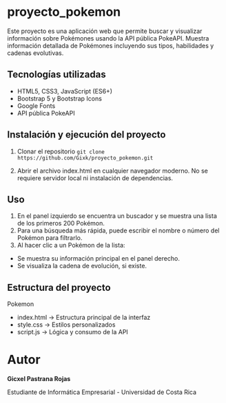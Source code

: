 # proyecto_pokemon
Este proyecto es una aplicación web que permite buscar y visualizar información sobre Pokémones usando la API pública PokeAPI. Muestra información detallada de Pokémones incluyendo sus tipos, habilidades y cadenas evolutivas.


## Tecnologías utilizadas
- HTML5, CSS3, JavaScript (ES6+)
- Bootstrap 5 y Bootstrap Icons
- Google Fonts
- API pública PokeAPI


## Instalación y ejecución del proyecto
1. Clonar el repositorio
`git clone https://github.com/Gixk/proyecto_pokemon.git`

2. Abrir el archivo index.html en cualquier navegador moderno.
No se requiere servidor local ni instalación de dependencias.


## Uso
1. En el panel izquierdo se encuentra un buscador y se muestra una lista de los primeros 200 Pokémon.
2. Para una búsqueda más rápida, puede escribir el nombre o número del Pokémon para filtrarlo.
3. Al hacer clic a un Pokémon de la lista:
- Se muestra su información principal en el panel derecho.
- Se visualiza la cadena de evolución, si existe.


## Estructura del proyecto
Pokemon
- index.html → Estructura principal de la interfaz
- style.css → Estilos personalizados
- script.js → Lógica y consumo de la API


# Autor
**Gicxel Pastrana Rojas**

Estudiante de Informática Empresarial - Universidad de Costa Rica
